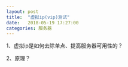 ```yaml
---
layout: post
title:  "虚拟ip(vip)测试"
date:   2018-05-19 17:27:00
categories: 服务器
---
```

1、虚拟ip是如何去除单点、提高服务器可用性的？

2、原理？


